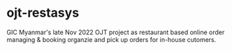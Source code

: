 # ojt-restasys
GIC Myanmar's late Nov 2022 OJT project as restaurant based online order managing &amp; booking organzie and pick up orders for in-house cutomers.
